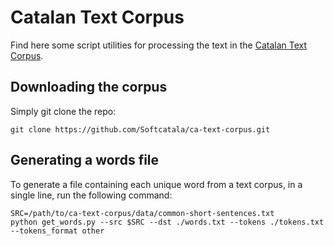 # Catalan Text Corpus
Find here some script utilities for processing the text in the [Catalan Text Corpus](https://github.com/Softcatala/ca-text-corpus).

## Downloading the corpus
Simply git clone the repo:
```
git clone https://github.com/Softcatala/ca-text-corpus.git
```
## Generating a words file
To generate a file containing each unique word from a text corpus, in a single line, run the following command:
```
SRC=/path/to/ca-text-corpus/data/common-short-sentences.txt
python get_words.py --src $SRC --dst ./words.txt --tokens ./tokens.txt --tokens_format other
```
